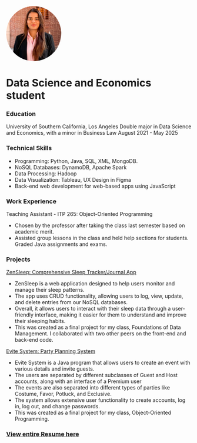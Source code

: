 <img src="https://github.com/navyashah/navyashah.github.io/blob/08ad53f19fabe1c89624d9958a940a0add361f09/headshot%20ROUND.png" alt="Headshot" style="width:150px;height:150px;border-radius:50%;object-fit:cover;">

# Data Science and Economics student 

### Education
University of Southern California, Los Angeles
Double major in Data Science and Economics, with a minor in Business Law
August 2021 - May 2025

### Technical Skills
- Programming: Python, Java, SQL, XML, MongoDB.
- NoSQL Databases: DynamoDB, Apache Spark
- Data Processing: Hadoop
- Data Visualization: Tableau, UX Design in Figma
- Back-end web development for web-based apps using JavaScript

### Work Experience
Teaching Assistant - ITP 265: Object-Oriented Programming
- Chosen by the professor after taking the class last semester based on academic merit.
- Assisted group lessons in the class and held help sections for students. Graded Java assignments and exams.

### Projects
[ZenSleep: Comprehensive Sleep Tracker/Journal App](https://drive.google.com/drive/folders/1HqiFHsk1WLnUCDW87PG5cCr8dnveG52d?usp=share_link)
- ZenSleep is a web application designed to help users monitor and manage their sleep patterns.
- The app uses CRUD functionality, allowing users to log, view, update, and delete entries from our NoSQL databases.
- Overall, it allows users to interact with their sleep data through a user-friendly interface, making it easier for them to understand and improve their sleeping habits.
- This was created as a final project for my class, Foundations of Data Management. I collaborated with two other peers on the front-end and back-end code.

[Evite System: Party Planning System](https://github.com/navyashah/navyashah.github.io/tree/1c91d9883c1537b71d76f9a4fa48cfc06e3b77f4/FinalProject)
- Evite System is a Java program that allows users to create an event with various details and invite guests.
- The users are separated by different subclasses of Guest and Host accounts, along with an interface of a Premium user
- The events are also separated into different types of parties like Costume, Favor, Potluck, and Exclusive.
- The system allows extensive user functionality to create accounts, log in, log out, and change passwords.
- This was created as a final project for my class, Object-Oriented Programming.

### [View entire Resume here](https://docs.google.com/document/d/136OSUqnBsCmpenbYwpDIgeCnTvATZ_Ofn9ZYt_Qhcy8/edit?usp=sharing)
  

